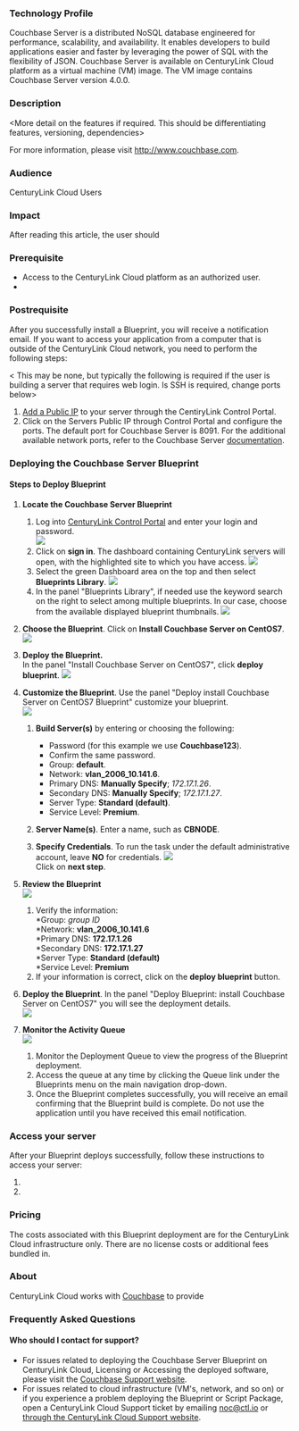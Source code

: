 

### Technology Profile

Couchbase Server is a distributed NoSQL database engineered for performance, scalability, and availability. It enables developers to build applications easier and faster by leveraging the power of SQL with the flexibility of JSON.
Couchbase Server is available on CenturyLink Cloud platform as a virtual machine (VM) image. The VM image contains Couchbase Server version 4.0.0.

### Description

<More detail on the features if required. This should be differentiating features, versioning, dependencies> 

For more information, please visit http://www.couchbase.com.

### Audience
CenturyLink Cloud Users

### Impact
After reading this article, the user should <describe what is different as a result of reading this article>

### Prerequisite
- Access to the CenturyLink Cloud platform as an authorized user.
- <More bullets as required.  Note that these are bullets>

### Postrequisite
After you successfully install a Blueprint, you will receive a notification email. If you want to access your application from a computer that is outside of the CenturyLink Cloud network, you need to perform the following steps:

< This may be none, but typically the following is required if the user is building a server that requires web login.  Is SSH is required, change ports below>

  1. [Add a Public IP](https://www.ctl.io/knowledge-base/network/how-to-add-public-ip-to-virtual-machine/) to your server through the CentiryLink Control Portal.
  2. Click on the Servers Public IP through Control Portal and configure the ports. The default port for Couchbase Server is 8091. For the additional available network ports, refer to the Couchbase Server [documentation](http://developer.couchbase.com/documentation/server/4.1/install/install-ports.html). 

### Deploying the Couchbase Server Blueprint

#### Steps to Deploy Blueprint
1. **Locate the Couchbase Server Blueprint**

   1. Log into [CenturyLink Control Portal](https://control.ctl.io) and enter your login and password.   
  ![](1-sign-in.png)  
   2. Click on **sign in**. The dashboard containing CenturyLink servers will open, with the highlighted site to which you have access. 
   ![](2-dashboard-uc1.png)
   3. Select the green Dashboard area on the top and then select **Blueprints Library**.
   ![](3-bprints-lib.png)
   4. In the panel "Blueprints Library", if needed use the keyword search on the right to select among multiple blueprints. In our case, choose from the available displayed blueprint thumbnails.
  ![](4-bp-library.png)      
2. **Choose the Blueprint**. 
  Click on **Install Couchbase Server on CentOS7**.     
![](5-select-centosx7.png)
3. **Deploy the Blueprint.**   
   In the panel "Install Couchbase Server on CentOS7", click **deploy blueprint**. 
![](6-install-cbs-centosx7.png)
4. **Customize the Blueprint**. Use the panel "Deploy install Couchbase Server on CentOS7 Blueprint" customize your blueprint.   
![](7-customize-bprint.png)
    1. **Build Server(s)** by entering or choosing the following:
		* Password (for this example we use **Couchbase123**).
        * Confirm the same password.
        * Group: **default**.
        * Network: **vlan_2006_10.141.6**.
        * Primary DNS: **Manually Specify**; *172.17.1.26*.
        * Secondary DNS: **Manually Specify**; *172.17.1.27*.
        * Server Type: **Standard (default)**.
        * Service Level: **Premium**.

    2. **Server Name(s)**. Enter a name, such as **CBNODE**.
    3. **Specify Credentials**. To run the task under the default administrative account, leave **NO** for credentials. 
![](8-nextstep-2.png)      
Click on **next step**.
5. **Review the Blueprint**       
![](9-review-bprint.png)
    1. Verify the information:           
        *Group: *group ID*   
        *Network: **vlan_2006_10.141.6**   
        *Primary DNS: **172.17.1.26**   
        *Secondary DNS: **172.17.1.27**   
        *Server Type: **Standard (default)**   
        *Service Level: **Premium**       
    2. If your information is correct, click on the **deploy blueprint** button.   
 
6. **Deploy the Blueprint**. In the panel "Deploy Blueprint: install Couchbase Server on CentOS7" you will see the deployment details.  
  ![](10-deploy-bprint.png)   

7. **Monitor the Activity Queue**  
  ![](11-deploy-status.png)   
    1. Monitor the Deployment Queue to view the progress of the Blueprint deployment.
    2. Access the queue at any time by clicking the Queue link under the Blueprints menu on the main navigation drop-down.
    3. Once the Blueprint completes successfully, you will receive an email confirming that the Blueprint build is complete. Do not use the application until you have received this email notification.

### Access your <application name> server
After your Blueprint deploys successfully, follow these instructions to access your server:
  1. <task element one>
  2. <task element two>

### Pricing
The costs associated with this Blueprint deployment are for the CenturyLink Cloud infrastructure only.  There are no <Application Vendor Name><Modify this section as needed to address pricing> license costs or additional fees bundled in.

### About <Partner Name>
CenturyLink Cloud works with [Couchbase](http://www.couchbase.com/) to provide <description of partners offerings>

### Frequently Asked Questions

#### Who should I contact for support?
* For issues related to deploying the Couchbase Server Blueprint on CenturyLink Cloud, Licensing or Accessing the deployed software, please visit the [Couchbase  Support website](http://support.couchbase.com/home).
* For issues related to cloud infrastructure (VM's, network, and so on) or if you experience a problem deploying the Blueprint or Script Package, open a CenturyLink Cloud Support ticket by emailing [noc@ctl.io](mailto:noc@ctl.io) or [through the CenturyLink Cloud Support website](https://t3n.zendesk.com/tickets/new).
